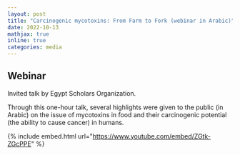 ```yaml
---
layout: post
title: "Carcinogenic mycotoxins: From Farm to Fork (webinar in Arabic)"
date: 2022-10-13
mathjax: true
inline: true
categories: media
---
```


<script type="application/ld+json">
{
  "@context": "https://schema.org",
  "@type": "VideoObject",
  "name": "Carcinogenic Mycotoxins: From Farm to Fork (Webinar in Arabic)",
  "description": "A webinar discussing the carcinogenic potential of mycotoxins in food, presented by Egypt Scholars Organization.",
  "thumbnailUrl": "https://www.example.com/thumbnail.jpg",
  "uploadDate": "2022-10-13T00:00:00+00:00",
  "duration": "PT1H20M43S",
  "contentUrl": "https://www.youtube.com/watch?v=ZGtk-ZGcPPE",
  "embedUrl": "https://www.youtube.com/embed/ZGtk-ZGcPPE"
}
</script>

## Webinar

Invited talk by Egypt Scholars Organization.

Through this one-hour talk, several highlights were given to the public (in Arabic) on the issue of mycotoxins in food and their carcinogenic potential (the ability to cause cancer) in humans. 

{% include embed.html url="https://www.youtube.com/embed/ZGtk-ZGcPPE" %}

<style>
    .a2a_kit {
        float: right; /* Float the div to the right */
        margin: 10px; /* Add some margin for spacing */
    }
</style>

<!-- AddToAny BEGIN -->
<div class="a2a_kit a2a_kit_size_32 a2a_default_style">
    <a class="a2a_dd" href="https://www.addtoany.com/share"></a>
    <a class="a2a_button_facebook"></a>
    <a class="a2a_button_linkedin"></a>
    <a class="a2a_button_x"></a>
    <a class="a2a_button_microsoft_teams"></a>
    <a class="a2a_button_whatsapp"></a>
    <a class="a2a_button_pinterest"></a>
    <a class="a2a_button_email"></a>
</div>
<script>
    var a2a_config = a2a_config || {};
    a2a_config.num_services = 12;
</script>
<script async src="https://static.addtoany.com/menu/page.js"></script>
<!-- AddToAny END -->
